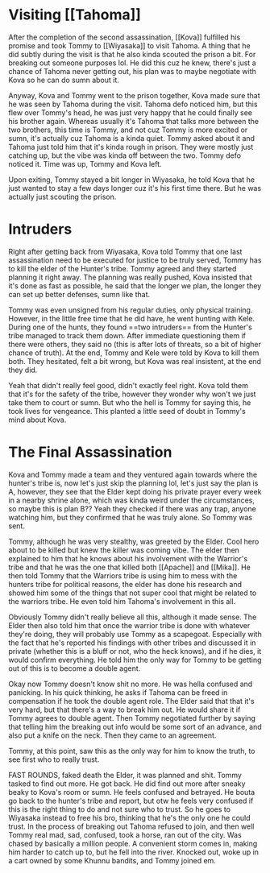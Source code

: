 # Visiting [[Tahoma]]

After the completion of the second assassination, [[Kova]] fulfilled his promise and took Tommy to [[Wiyasaka]] to visit Tahoma. A thing that he did subtly during the visit is that he also kinda scouted the prison a bit. For breaking out someone purposes lol. He did this cuz he knew, there's just a chance of Tahoma never getting out, his plan was to maybe negotiate with Kova so he can do sumn about it.

Anyway, Kova and Tommy went to the prison together, Kova made sure that he was seen by Tahoma during the visit. Tahoma defo noticed him, but this flew over Tommy's head, he was just very happy that he could finally see his brother again. Whereas usually it's Tahoma that talks more between the two brothers, this time is Tommy, and not cuz Tommy is more excited or sumn, it's actually cuz Tahoma is a kinda quiet. Tommy asked about it and Tahoma just told him that it's kinda rough in prison. They were mostly just catching up, but the vibe was kinda off between the two. Tommy defo noticed it. Time was up, Tommy and Kova left.

Upon exiting, Tommy stayed a bit longer in Wiyasaka, he told Kova that he just wanted to stay a few days longer cuz it's his first time there. But he was actually just scouting the prison.
# Intruders

Right after getting back from Wiyasaka, Kova told Tommy that one last assassination need to be executed for justice to be truly served, Tommy has to kill the elder of the Hunter's tribe. Tommy agreed and they started planning it right away. The planning was really pushed, Kova insisted that it's done as fast as possible, he said that the longer we plan, the longer they can set up better defenses, sumn like that. 

Tommy was even unsigned from his regular duties, only physical training. However, in the little free time that he did have, he went hunting with Kele. During one of the hunts, they found ==two intruders== from the Hunter's tribe managed to track them down. After immediate questioning them if there were others, they said no (this is after lots of threats, so a bit of higher chance of truth). At the end, Tommy and Kele were told by Kova to kill them both. They hesitated, felt a bit wrong, but Kova was real insistent, at the end they did.

Yeah that didn't really feel good, didn't exactly feel right. Kova told them that it's for the safety of the tribe, however they wonder why won't we just take them to court or sumn. But who the hell is Tommy for saying this, he took lives for vengeance. This planted a little seed of doubt in Tommy's mind about Kova.
# The Final Assassination

Kova and Tommy made a team and they ventured again towards where the hunter's tribe is, now let's just skip the planning lol, let's just say the plan is A, however, they see that the Elder kept doing his private prayer every week in a nearby shrine alone, which was kinda weird under the circumstances, so maybe this is plan B?? Yeah they checked if there was any trap, anyone watching him, but they confirmed that he was truly alone. So Tommy was sent.

Tommy, although he was very stealthy, was greeted by the Elder. Cool hero about to be killed but knew the killer was coming vibe. The elder then explained to him that he knows about his involvement with the Warrior's tribe and that he was the one that killed both [[Apache]] and [[Mika]]. He then told Tommy that the Warriors tribe is using him to mess with the hunters tribe for political reasons, the elder has done his research and showed him some of the things that not super cool that might be related to the warriors tribe. He even told him Tahoma's involvement in this all.

Obviously Tommy didn't really believe all this, although it made sense. The Elder then also told him that once the warrior tribe is done with whatever they're doing, they will probably use Tommy as a scapegoat. Especially with the fact that he's reported his findings with other tribes and discussed it in private (whether this is a bluff or not, who the heck knows), and if he dies, it would confirm everything. He told him the only way for Tommy to be getting out of this is to become a double agent. 

Okay now Tommy doesn't know shit no more. He was hella confused and panicking. In his quick thinking, he asks if Tahoma can be freed in compensation if he took the double agent role. The Elder said that that it's very hard, but that there's a way to break him out. He would share it if Tommy agrees to double agent. Then Tommy negotiated further by saying that telling him the breaking out info would be some sort of an advance, and also put a knife on the neck. Then they came to an agreement.

Tommy, at this point, saw this as the only way for him to know the truth, to see first who to really trust. 

FAST ROUNDS, faked death the Elder, it was planned and shit. Tommy tasked to find out more. He got back. He did find out more after sneaky beaky to Kova's room or sumn. He feels confused and betrayed. He bouta go back to the hunter's tribe and report, but otw he feels very confused if this is the right thing to do and not sure who to trust. So he goes to Wiyasaka instead to free his bro, thinking that he's the only one he could trust. In the process of breaking out Tahoma refused to join, and then well Tommy real mad, sad, confused, took a horse, ran out of the city. Was chased by basically a million people. A convenient storm comes in, making him harder to catch up to, but he fell into the river. Knocked out, woke up in a cart owned by some Khunnu bandits, and Tommy joined em.

